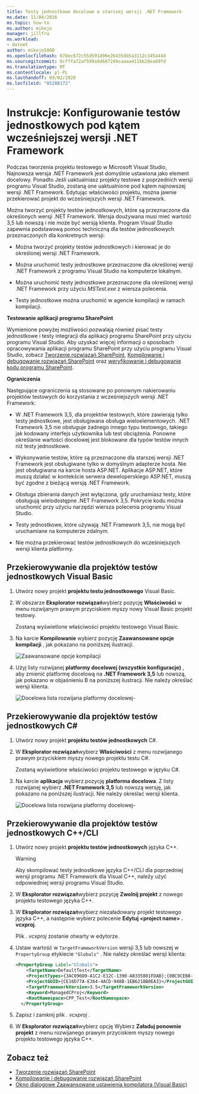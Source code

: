 ```yaml
---
title: Testy jednostkowe docelowe w starszej wersji .NET Framework
ms.date: 11/04/2016
ms.topic: how-to
ms.author: mikejo
manager: jillfra
ms.workload:
- dotnet
author: mikejo5000
ms.openlocfilehash: 670ec672c55d591496e26435db5a3112c345a44d
ms.sourcegitcommit: 6cfffa72af599a9d667249caaaa411bb28ea69fd
ms.translationtype: MT
ms.contentlocale: pl-PL
ms.lasthandoff: 09/02/2020
ms.locfileid: "85288172"
---
```

# <a name="how-to-configure-unit-tests-to-target-an-earlier-version-of-the-net-framework"></a>Instrukcje: Konfigurowanie testów jednostkowych pod kątem wcześniejszej wersji .NET Framework

Podczas tworzenia projektu testowego w Microsoft Visual Studio, Najnowsza wersja .NET Framework jest domyślnie ustawiona jako element docelowy. Ponadto Jeśli uaktualniasz projekty testowe z poprzednich wersji programu Visual Studio, zostaną one uaktualnione pod kątem najnowszej wersji .NET Framework. Edytując właściwości projektu, można jawnie przekierować projekt do wcześniejszych wersji .NET Framework.

Można tworzyć projekty testów jednostkowych, które są przeznaczone dla określonych wersji .NET Framework. Wersja doużywana musi mieć wartość 3,5 lub nowszą i nie może być wersją klienta. Program Visual Studio zapewnia podstawową pomoc techniczną dla testów jednostkowych przeznaczonych dla konkretnych wersji:

- Można tworzyć projekty testów jednostkowych i kierować je do określonej wersji .NET Framework.

- Można uruchomić testy jednostkowe przeznaczone dla określonej wersji .NET Framework z programu Visual Studio na komputerze lokalnym.

- Można uruchomić testy jednostkowe przeznaczone dla określonej wersji .NET Framework przy użyciu *MSTest.exe* z wiersza polecenia.

- Testy jednostkowe można uruchomić w agencie kompilacji w ramach kompilacji.

**Testowanie aplikacji programu SharePoint**

Wymienione powyżej możliwości pozwalają również pisać testy jednostkowe i testy integracji dla aplikacji programu SharePoint przy użyciu programu Visual Studio. Aby uzyskać więcej informacji o sposobach opracowywania aplikacji programu SharePoint przy użyciu programu Visual Studio, zobacz [Tworzenie rozwiązań SharePoint](../sharepoint/create-sharepoint-solutions.md), [Kompilowanie i debugowanie rozwiązań SharePoint](../sharepoint/building-and-debugging-sharepoint-solutions.md) oraz [weryfikowanie i debugowanie kodu programu SharePoint](../sharepoint/verifying-and-debugging-sharepoint-code.md).

**Ograniczenia**

Następujące ograniczenia są stosowane po ponownym nakierowaniu projektów testowych do korzystania z wcześniejszych wersji .NET Framework:

- W .NET Framework 3,5, dla projektów testowych, które zawierają tylko testy jednostkowe, jest obsługiwana obsługa wieloelementowych. .NET Framework 3,5 nie obsługuje żadnego innego typu testowego, takiego jak kodowany interfejs użytkownika lub test obciążenia. Ponowne określanie wartości docelowej jest blokowane dla typów testów innych niż testy jednostkowe.

- Wykonywanie testów, które są przeznaczone dla starszej wersji .NET Framework jest obsługiwane tylko w domyślnym adapterze hosta. Nie jest obsługiwana na karcie hosta ASP.NET. Aplikacje ASP.NET, które muszą działać w kontekście serwera deweloperskiego ASP.NET, muszą być zgodne z bieżącą wersją .NET Framework.

- Obsługa zbierania danych jest wyłączona, gdy uruchamiasz testy, które obsługują wielodostępne .NET Framework 3,5. Pokrycie kodu można uruchomić przy użyciu narzędzi wiersza polecenia programu Visual Studio.

- Testy jednostkowe, które używają .NET Framework 3,5, nie mogą być uruchamiane na komputerze zdalnym.

- Nie można przekierować testów jednostkowych do wcześniejszych wersji klienta platformy.

## <a name="retargeting-for-visual-basic-unit-test-projects"></a>Przekierowywanie dla projektów testów jednostkowych Visual Basic

1. Utwórz nowy projekt **projektu testu jednostkowego** Visual Basic.

2. W obszarze **Eksplorator rozwiązań**wybierz pozycję **Właściwości** w menu rozwijanym prawym przyciskiem myszy nowy Visual Basic projekt testowy.

     Zostaną wyświetlone właściwości projektu testowego Visual Basic.

3. Na karcie **Kompilowanie** wybierz pozycję **Zaawansowane opcje kompilacji** , jak pokazano na poniższej ilustracji.

     ![Zaawansowane opcje kompilacji](../test/media/howtoconfigureunittest35frameworka.png)

4. Użyj listy rozwijanej **platformy docelowej (wszystkie konfiguracje)** , aby zmienić platformę docelową na **.NET Framework 3,5** lub nowszą, jak pokazano w objaśnieniu B na poniższej ilustracji. Nie należy określać wersji klienta.

     ![Docelowa lista rozwijana platformy docelowej&#45;](../test/media/howtoconfigureunitest35frameworkstepb.png)

## <a name="retargeting-for-c-unit-test-projects"></a>Przekierowywanie dla projektów testów jednostkowych C#

1. Utwórz nowy projekt **projektu testów jednostkowych** C#.

2. W **Eksplorator rozwiązań**wybierz **Właściwości** z menu rozwijanego prawym przyciskiem myszy nowego projektu testu C#.

   Zostaną wyświetlone właściwości projektu testowego w języku C#.

3. Na karcie **aplikacja** wybierz pozycję **platforma docelowa**. Z listy rozwijanej wybierz **.NET Framework 3,5** lub nowszą wersję, jak pokazano na poniższej ilustracji. Nie należy określać wersji klienta.

   ![Docelowa lista rozwijana platformy docelowej&#45;](../test/media/howtoconfigureunittest35frameworkcsharp.png)

## <a name="retargeting-for-ccli-unit-test-projects"></a>Przekierowywanie dla projektów testów jednostkowych C++/CLI

1. Utwórz nowy projekt **projektu testów jednostkowych** języka C++.

   > [!WARNING]
   > Aby skompilować testy jednostkowe języka C++/CLI dla poprzedniej wersji programu .NET Framework dla Visual C++, należy użyć odpowiedniej wersji programu Visual Studio.

2. W **Eksplorator rozwiązań**wybierz pozycję **Zwolnij projekt** z nowego projektu testowego języka C++.

3. W **Eksplorator rozwiązań**wybierz niezaładowany projekt testowego języka C++, a następnie wybierz polecenie **Edytuj \<project name> . vcxproj**.

   Plik *. vcxproj* zostanie otwarty w edytorze.

4. Ustaw wartość w `TargetFrameworkVersion` wersji 3,5 lub nowszej w `PropertyGroup` etykiecie `"Globals"` . Nie należy określać wersji klienta:

    ```xml
    <PropertyGroup Label="Globals">
        <TargetName>DefaultTest</TargetName>
        <ProjectTypes>{3AC096D0-A1C2-E12C-1390-A8335801FDAB};{8BC9CEB8-8B4A-11D0-8D11-00A0C91BC942}</ProjectTypes>
        <ProjectGUID>{CE16D77A-E364-4ACD-948B-1EB6218B0EA3}</ProjectGUID>
        <TargetFrameworkVersion>3.5</TargetFrameworkVersion>
        <Keyword>ManagedCProj</Keyword>
        <RootNamespace>CPP_Test</RootNamespace>
      </PropertyGroup>
    ```

5. Zapisz i zamknij plik *. vcxproj* .

6. W **Eksplorator rozwiązań**wybierz opcję Wybierz **Załaduj ponownie projekt** z menu rozwijanego prawym przyciskiem myszy nowego projektu testowego języka C++.

## <a name="see-also"></a>Zobacz też

- [Tworzenie rozwiązań SharePoint](../sharepoint/create-sharepoint-solutions.md)
- [Kompilowanie i debugowanie rozwiązań SharePoint](../sharepoint/building-and-debugging-sharepoint-solutions.md)
- [Okno dialogowe Zaawansowane ustawienia kompilatora (Visual Basic)](../ide/reference/advanced-compiler-settings-dialog-box-visual-basic.md)
